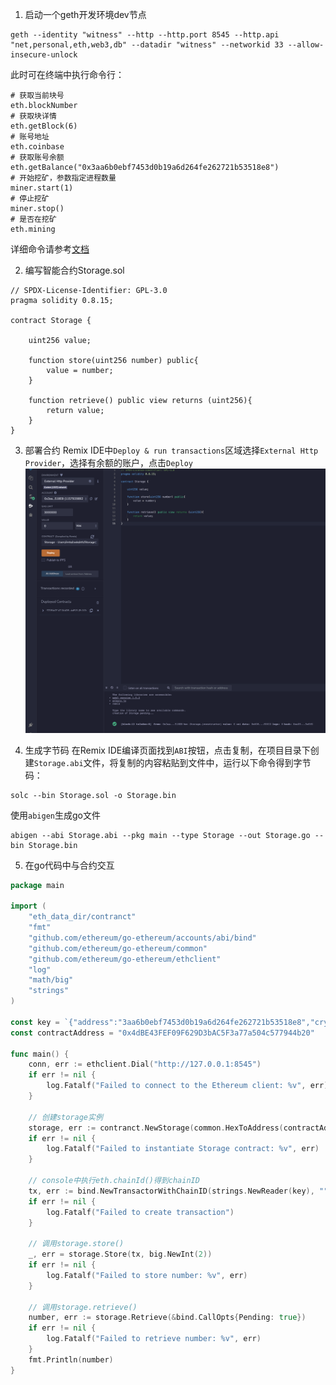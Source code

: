 1. 启动一个geth开发环境dev节点
```shell
geth --identity "witness" --http --http.port 8545 --http.api "net,personal,eth,web3,db" --datadir "witness" --networkid 33 --allow-insecure-unlock
```
此时可在终端中执行命令行：
```shell
# 获取当前块号
eth.blockNumber
# 获取块详情
eth.getBlock(6)
# 账号地址
eth.coinbase
# 获取账号余额
eth.getBalance("0x3aa6b0ebf7453d0b19a6d264fe262721b53518e8")
# 开始挖矿，参数指定进程数量
miner.start(1)
# 停止挖矿
miner.stop()
# 是否在挖矿
eth.mining
```
详细命令请参考[文档](https://geth.ethereum.org/docs/interacting-with-geth/javascript-console#interactive-use)

2. 编写智能合约Storage.sol
```
// SPDX-License-Identifier: GPL-3.0
pragma solidity 0.8.15;

contract Storage {

	uint256 value;

	function store(uint256 number) public{
		value = number;
	}

	function retrieve() public view returns (uint256){
		return value;
	}
}
```

3. 部署合约
Remix IDE中`Deploy & run transactions`区域选择`External Http Provider`，选择有余额的账户，点击`Deploy`
![部署](./deploy.png)

4. 生成字节码
在Remix IDE编译页面找到`ABI`按钮，点击复制，在项目目录下创建`Storage.abi`文件，将复制的内容粘贴到文件中，运行以下命令得到字节码：
```shell
solc --bin Storage.sol -o Storage.bin
```
使用`abigen`生成go文件
```shell
abigen --abi Storage.abi --pkg main --type Storage --out Storage.go --bin Storage.bin
```

5. 在go代码中与合约交互
```go
package main

import (
	"eth_data_dir/contranct"
	"fmt"
	"github.com/ethereum/go-ethereum/accounts/abi/bind"
	"github.com/ethereum/go-ethereum/common"
	"github.com/ethereum/go-ethereum/ethclient"
	"log"
	"math/big"
	"strings"
)

const key = `{"address":"3aa6b0ebf7453d0b19a6d264fe262721b53518e8","crypto":{"cipher":"aes-128-ctr","ciphertext":"be6400ad1e06e19031d46503a63f4b92217afee00b2b9a337e47eed39d494900","cipherparams":{"iv":"c310dd0f827ff0fcc068fd99a8d54df6"},"kdf":"scrypt","kdfparams":{"dklen":32,"n":4096,"p":6,"r":8,"salt":"bd045bbf44070ffcf38f31e6b5fc968370898b2e16d96c1da9590826385c76e5"},"mac":"35f8fd5b75da6e6cd24f0657cadf0edf75306ceff00b9e7dfbfa1e4e70fb1843"},"id":"f6f11869-1f62-4e14-becb-7bdaa59a2d3a","version":3}`
const contractAddress = "0x4dBE43FEF09F629D3bAC5F3a77a504c577944b20"

func main() {
	conn, err := ethclient.Dial("http://127.0.0.1:8545")
	if err != nil {
		log.Fatalf("Failed to connect to the Ethereum client: %v", err)
	}

	// 创建storage实例
	storage, err := contranct.NewStorage(common.HexToAddress(contractAddress), conn)
	if err != nil {
		log.Fatalf("Failed to instantiate Storage contract: %v", err)
	}

	// console中执行eth.chainId()得到chainID
	tx, err := bind.NewTransactorWithChainID(strings.NewReader(key), "", big.NewInt(0x539))
	if err != nil {
		log.Fatalf("Failed to create transaction")
	}

	// 调用storage.store()
	_, err = storage.Store(tx, big.NewInt(2))
	if err != nil {
		log.Fatalf("Failed to store number: %v", err)
	}

	// 调用storage.retrieve()
	number, err := storage.Retrieve(&bind.CallOpts{Pending: true})
	if err != nil {
		log.Fatalf("Failed to retrieve number: %v", err)
	}
	fmt.Println(number)
}
```
